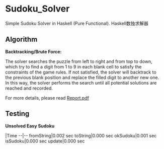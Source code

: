 # Sudoku_Solver
Simple Sudoku Solver in Haskell (Pure Functional). Haskell数独求解器

## Algorithm
**Backtracking/Brute Force:**

The solver searches the puzzle from left to right and from top to down, which try to find a digit from 1 to 9 in each blank cell to satisfy the constraints of the game rules. If not satisfied, the solver will backtrack to the previous blank position and replace the filled digit to another new one. In this way, the solver performs the search until all potential solutions are reached and recorded. 

For more details, please read [Report.pdf](https://github.com/Chan-Xu/Sudoku_Solver/blob/master/Report.pdf)

## Testing
**Unsolved Easy Sudoku**

|Time
--|--
fromString|0.002 sec
toString|0.000 sec
okSudoku|0.001 sec
isSudoku|0.000 sec
update|0.000 sec

